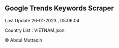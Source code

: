

## Google Trends Keywords Scraper 
 
Last Update 26-01-2023 , 05:06:04

Country List :
VIETNAM.json



© Abdul Muttaqin 
